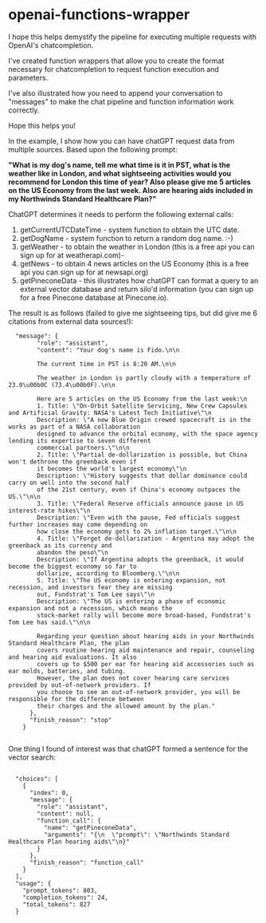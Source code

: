 # openai-functions-wrapper

I hope this helps demystify the pipeline for executing multiple requests with OpenAI's chatcompletion.

I've created function wrappers that allow you to create the format necessary for chatcompletion to request function execution and parameters.

I've also illustrated how you need to append your conversation to "messages" to make the chat pipeline and function information work correctly.

Hope this helps you!

In the example, I show how you can have chatGPT request data from multiple sources.  Based upon the following prompt:

**"What is my dog's name, tell me what time is it in PST, what is the weather like in London, and what sightseeing activities would you recommend for London this time of year?  Also please give me 5 articles on the US Economy from the last week.  Also are hearing aids included in my Northwinds Standard Healthcare Plan?"**

ChatGPT determines it needs to perform the following external calls:

1) getCurrentUTCDateTime - system function to obtain the UTC date.
2) getDogName - system function to return a random dog name. :-)
3) getWeather - to obtain the weather in London (this is a free api you can sign up for at weatherapi.com)-
5) getNews - to obtain 4 news articles on the US Economy (this is a free api you can sign up for at newsapi.org)
6) getPineconeData - this illustrates how chatGPT can format a query to an external vector database and return silo'd information (you can sign up for a free Pinecone database at Pinecone.io).

The result is as follows (failed to give me sightseeing tips, but did give me 6 citations from external data sources!):

```
  "message": {
        "role": "assistant",
        "content": "Your dog's name is Fido.\n\n
        
        The current time in PST is 8:20 AM.\n\n
        
        The weather in London is partly cloudy with a temperature of 23.0\u00b0C (73.4\u00b0F).\n\n
        
        Here are 5 articles on the US Economy from the last week:\n
        1. Title: \"On-Orbit Satellite Servicing, New Crew Capsules and Artificial Gravity: NASA's Latest Tech Initiative\"\n   
        Description: \"A new Blue Origin crewed spacecraft is in the works as part of a NASA collaboration 
        designed to advance the orbital economy, with the space agency lending its expertise to seven different 
        commercial partners.\"\n\n
        2. Title: \"Partial de-dollarization is possible, but China won't dethrone the greenback even if 
        it becomes the world's largest economy\"\n 
        Description: \"History suggests that dollar dominance could carry on well into the second half 
        of the 21st century, even if China's economy outpaces the US.\"\n\n
        3. Title: \"Federal Reserve officials announce pause in US interest-rate hikes\"\n   
        Description: \"Even with the pause, Fed officials suggest further increases may come depending on 
        how close the economy gets to 2% inflation target.\"\n\n
        4. Title: \"Forget de-dollarization - Argentina may adopt the greenback as its currency and 
        abandon the peso\"\n   
        Description: \"If Argentina adopts the greenback, it would become the biggest economy so far to 
        dollarize, according to Bloomberg.\"\n\n
        5. Title: \"The US economy is entering expansion, not recession, and investors fear they are missing 
        out, Fundstrat's Tom Lee says\"\n  
        Description: \"The US is entering a phase of economic expansion and not a recession, which means the 
        stock-market rally will become more broad-based, Fundstrat's Tom Lee has said.\"\n\n
        
        Regarding your question about hearing aids in your Northwinds Standard Healthcare Plan, the plan 
        covers routine hearing aid maintenance and repair, counseling and hearing aid evaluations. It also 
        covers up to $500 per ear for hearing aid accessories such as ear molds, batteries, and tubing. 
        However, the plan does not cover hearing care services provided by out-of-network providers. If 
        you choose to see an out-of-network provider, you will be responsible for the difference between 
        their charges and the allowed amount by the plan."
      },
      "finish_reason": "stop"
    }
    
```

One thing I found of interest was that chatGPT formed a sentence for the vector search:

```

  "choices": [
    {
      "index": 0,
      "message": {
        "role": "assistant",
        "content": null,
        "function_call": {
          "name": "getPineconeData",
          "arguments": "{\n  \"prompt\": \"Northwinds Standard Healthcare Plan hearing aids\"\n}"
        }
      },
      "finish_reason": "function_call"
    }
  ],
  "usage": {
    "prompt_tokens": 803,
    "completion_tokens": 24,
    "total_tokens": 827
  }
```
